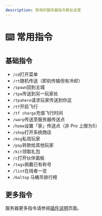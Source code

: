 ```yaml
---
description: 常用的服务器指令都在这里
---
```


# ⌨️ 常用指令

## 基础指令

* `/cd`打开菜单
* `/rt`随机传送（即刻传输但有冷却）
* `/spawn`回到主城
* `/tpa`传送到另一玩家处
* `/tpahere`请求玩家传送到你这
* `/tf`开启飞行
* `/tf charge`充值飞行时间
* `/warp`传送至服务器传送点
* `/home`设置「家」传送点（非 Pro 上限为5）
* `/shop`打开系统商店
* `/msg`私信玩家
* `/pay`转款给其他玩家
* `/kit`领取礼包
* `/c`打开伙伴面板
* `/tags`佩戴已有称号
* `/list`在线者一览
* `/baltop` 马桶币排行榜

## 更多指令

服务器更多指令请参阅[插件说明](../guidebook/plugins/)页面。

